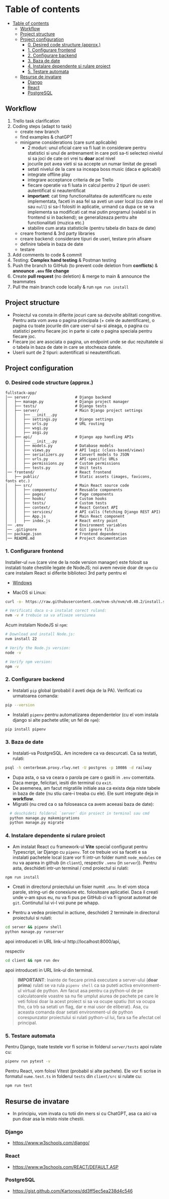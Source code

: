 # Table of contents
- [Table of contents](#table-of-contents)
  - [Workflow](#workflow)
  - [Project structure](#project-structure)
  - [Project configuration](#project-configuration)
    - [0. Desired code structure (approx.)](#0-desired-code-structure-approx)
    - [1. Configurare frontend](#1-configurare-frontend)
    - [2. Configurare backend](#2-configurare-backend)
    - [3. Baza de date](#3-baza-de-date)
    - [4. Instalare dependente si rulare proiect](#4-instalare-dependente-si-rulare-proiect)
    - [5. Testare automata](#5-testare-automata)
  - [Resurse de invatare](#resurse-de-invatare)
    - [Django](#django)
    - [React](#react)
    - [PostgreSQL](#postgresql)

## Workflow

1. Trello task clarification
2. Coding steps (adapt to task)
      - create new branch
      - find examples & chatGPT
      - minigame considerations (care sunt aplicabile)
        - 2 moduri: unul oficial care va fi luat in considerare pentru statistici si unul de antrenament in care poti sa-ti selectezi nivelul si sa joci de cate ori vrei tu **doar** acel nivel
        - jocurile pot avea vieti si sa accepte un numar limitat de greseli
        - setati nivelul de la care sa inceapa boss music (daca e aplicabil)
        - integrate offline play
        - integrare acceptance criteria de pe Trello
        - fiecare operatie va fi luata in calcul pentru 2 tipuri de useri: autentificat si neautentificat
        - **important**: cat timp functionalitatea de autentificare nu este implementata, faceti in asa fel sa aveti un user local (cu date in el sau `null`) si sa-l folositi in aplicatie, urmand ca dupa ce se va implementa sa modificati cat mai putin programul (valabil si in frontend si in backend); se generalizeaza pentru alte functionalitati (muzica etc.)
        - stabilire cum arata statisticile (pentru tabela din baza de date)
      - creare frontend & 3rd party libraries
      - creare backend: considerare tipuri de useri, testare prin afisare
      - definire tabela in baza de date
      - testare
3. Add comments to code & commit
4. Testing: **Complex hand testing** & Postman testing
5. Push the branch to GitHub (to prevent code deletion from **conflicts**) & **announce `.env` file change**
6. Create **pull request** (no deletion) & merge to main & announce the teammates
7. Pull the main branch code locally & run `npm run install`

## Project structure

- Proiectul va consta in diferite jocuri care sa dezvolte abilitati congnitive. Pentru asta vom avea o pagina principala (+ cele de autentificare), o pagina cu toate jocurile din care user-ul sa-si aleaga, o pagina cu statistici pentru fiecare joc in parte si cate o pagina speciala pentru fiecare joc.
- Fiecare joc are asociata o pagina, un endpoint unde se duc rezultatele si o tabela in baza de date in care se stocheaza datele.
- Userii sunt de 2 tipuri: autentificati si neautentificati.

## Project configuration
### 0. Desired code structure (approx.)
```
fullstack-app/
│── server/                    # Django backend
│   ├── manage.py              # Django project manager
│   ├── tests/                 # Django tests
│   ├── server/                # Main Django project settings
│   │   ├── __init__.py
│   │   ├── settings.py        # Django settings
│   │   ├── urls.py            # URL routing
│   │   ├── wsgi.py
│   │   ├── asgi.py
│   ├── api/                   # Django app handling APIs
│   │   ├── __init__.py
│   │   ├── models.py          # Database models
│   │   ├── views.py           # API logic (class-based/views)
│   │   ├── serializers.py     # Convert models to JSON
│   │   ├── urls.py            # API-specific URLs
│   │   ├── permissions.py     # Custom permissions
│   │   ├── tests.py           # Unit tests
│── frontend/                  # React frontend
│   ├── public/                # Static assets (images, favicons, fonts etc.)
│   ├── src/                   # Main React source code
│   │   ├── components/        # Reusable components
│   │   ├── pages/             # Page components
│   │   ├── hooks/             # Custom hooks
│   │   ├── tests/             # Custom tests
│   │   ├── context/           # React Context API
│   │   ├── services/          # API calls (fetching Django REST API)
│   │   ├── App.js             # Main React component
│   │   ├── index.js           # React entry point
│── .env                       # Environment variables
│── .gitignore                 # Git ignore file
│── package.json               # Frontend dependencies
│── README.md                  # Project documentation
```

### 1. Configurare frontend
Installer-ul `nvm` (care vine de la node version manager) este folosit sa instalati toate chestiile legate de NodeJS; noi avem nevoie doar de `npm` cu care instalam React si diferite biblioteci 3rd party pentru el
- [Windows](https://www.freecodecamp.org/news/node-version-manager-nvm-install-guide/)

- MacOS si Linux:
```sh
curl -o- https://raw.githubusercontent.com/nvm-sh/nvm/v0.40.2/install.sh | bash
```

```sh
# Verificati daca s-a instalat corect ruland:
nvm -v # trebuie sa va afiseze versiunea
```

Acum instalam NodeJS si `npm`:

```sh
# Download and install Node.js:
nvm install 22

# Verify the Node.js version:
node -v

# Verify npm version:
npm -v
```

### 2. Configurare backend
- Instalati `pip` global (probabil il aveti deja de la PA). Verificati cu urmatoarea comanda:
```sh
pip --version
```

- Instalati `pipenv` pentru automatizarea dependentelor (cu el vom instala django si alte pachete utile; un fel de `npm`):
```sh
pip install pipenv
```



### 3. Baza de date
- Instalati-va PostgreSQL. Am incredere ca va descurcati. Ca sa testati, rulati:
```sh
psql -h centerbeam.proxy.rlwy.net -U postgres -p 10086 -d railway
```
- Dupa asta, o sa va ceara o parola pe care o gasiti in `.env` comentata. Daca merge, felicitari, iesiti din terminal cu `exit`.
- De asemenea, am facut migratiile initiale asa ca exista deja niste tabele in baza de date (nu stiu care-i treaba cu ele). Ele sunt integrate deja in **workflow**.
- Migratii (nu cred ca o sa foloseasca ca avem aceeasi baza de date):
```sh
  # deschideti folderul `server` din proiect in terminal sau cmd
  python manage.py makemigrations
  python manage.py migrate
```

### 4. Instalare dependente si rulare proiect
- Am instalat React cu framework-ul **Vite** special configurat pentru Typescript, iar Django cu `pipenv`. Tot ce trebuie voi sa faceti e sa instalati pachetele local (care vor fi intr-un folder numit `node_modules` ce nu va aparea in github (in `client`), respectiv `.venv` (in `server`)). Pentru asta, deschideti intr-un terminal / cmd proiectul si rulati:

```sh
npm run install
```

- Creati in directorul proiectului un fisier numit `.env`. In el vom stoca parole, string-uri de conexiune etc. folositoare aplicatiei. Daca il creati unde v-am spus eu, nu va fi pus pe GitHub ci va fi ignorat automat de `git`. Continutul lui vi-l voi pune pe whapp.

- Pentru a vedea proiectul in actiune, deschideti 2 terminale in directorul proiectului si rulati:
```sh
cd server && pipenv shell
python manage.py runserver
```
apoi introduceti in URL link-ul http://localhost:8000/api,

respectiv

```sh
cd client && npm run dev
```
apoi introduceti in URL link-ul din terminal.

> **IMPORTANT**: Inainte de fiecare primă executare a server-ului (**doar prima**) rulati se va rula `pipenv shell` ca sa puteti activa environment-ul virtual de python. Am facut asa pentru ca python-ul de pe calculatoarele voastre sa nu fie umplut aiurea de pachete pe care le veti folosi doar la acest proiect si sa va ocupe spatiu (tot va ocupa tho, ca trb sa setati un flag, dar e mai usor de eliberat). Asa, cu aceasta comanda doar setati environment-ul de python corespunzator proiectului si rulati python-ul lui, fara sa fie afectat cel principal.

### 5. Testare automata
Pentru Django, toate testele vor fi scrise in folderul `server/tests` apoi rulate cu:
```sh
pipenv run pytest -v
```

Pentru React, vom folosi Vitest (probabil si alte pachete). Ele vor fi scrise in formatul `nume.test.ts` in folderul `tests` din `client/src` si rulate cu:
```sh
npm run test
```

## Resurse de invatare
- In principiu, vom invata cu totii din mers si cu ChatGPT, asa ca aici va pun doar asa la misto niste chestii.
### Django
- https://www.w3schools.com/django/
### React
- https://www.w3schools.com/REACT/DEFAULT.ASP
### PostgreSQL
- https://gist.github.com/Kartones/dd3ff5ec5ea238d4c546
